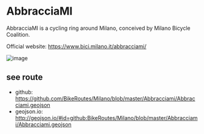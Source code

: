 # AbbracciaMI

AbbracciaMI is a cycling ring around Milano, conceived by Milano Bicycle Coalition.

Official website: https://www.bici.milano.it/abbracciami/

![image](https://user-images.githubusercontent.com/4029499/50476809-e5ccee00-09c9-11e9-8d30-dbd8a947ada7.png)


## see route
- github: https://github.com/BikeRoutes/Milano/blob/master/Abbracciami/Abbracciami.geojson
- geojson.io: http://geojson.io/#id=github:BikeRoutes/Milano/blob/master/Abbracciami/Abbracciami.geojson
